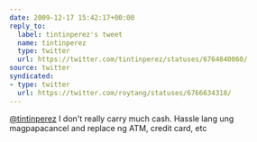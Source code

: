 ```yaml
---
date: 2009-12-17 15:42:17+00:00
reply_to:
  label: tintinperez's tweet
  name: tintinperez
  type: twitter
  url: https://twitter.com/tintinperez/statuses/6764840060/
source: twitter
syndicated:
- type: twitter
  url: https://twitter.com/roytang/statuses/6766634318/
---
```


[@tintinperez](https://twitter.com/tintinperez/) I don't really carry much cash. Hassle lang ung magpapacancel and replace ng ATM, credit card, etc